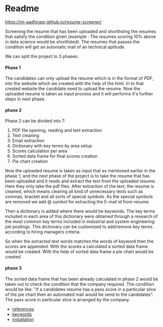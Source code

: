 # Readme

https://im-aadhirapr.github.io/resume-screener/

Screening the resume that has been uploaded and shortlisting the resumes that satisfy the condition given (example : The resumes scoring 10% above in data science would be shortlisted). The resumes that passes the condition will get an automatic mail of an technical aptitude.

We can split the project to 3 phases:
#### Phase 1
The candidates can only upload the resume which 
is in the format of PDF, into the website which we created with the help of the html. 
In to that created website the candidate need to upload the resume. Now the uploaded resume is taken as input process and it will performs it's further steps in next phase.

#### phase 2
Phase 2 can be divided into 7:
 1. PDF file opening, reading and text extraction
 2. Text cleaning
 3. Email extraction
 4. Dictionary with key terms by area setup
 5. Scores calculation per area
 6. Sorted data frame for final scores creation
 7. Pie chart creation

Now the uploaded resume is taken as input that as mentioned earlier in the phase 1, and the next phase of the project is to take the resume that has been uploaded and it reads and extract the text from the uploaded resume. Here they only take the pdf files. After extraction of the text, the resume is cleaned, which means clearing all kind of unnecessary texts such as commas, bracket and all sorts of special symbols. As the special symbols are removed we add @ symbol for extracting the E-mail id from resume. 

Then a dictionary is added where there would be keywords. The key terms included in each area of this dictionary were obtained through a research of the most common key terms included in industrial and system engineering job postings. This dictionary can be customized to add/remove key terms according to hiring managers criteria.

So when the extracted text words matches the words of keyword then the scores are appended. With the scores a calculated a sorted data frame would be created. With the help of sorted data frame a pie chart would be created.

#### phase 3
The sorted data frame that has been already calculated in phase 2 would be taken out to check the condition that the company required. The condition would be like: "if a candidates resume has a pass score in a particular slice of the pie chart then an automated mail would be send to the candidates". The pass score in particular slice is arranged by the company. 

- [references](references.md)
- [keywords](keywords.md)
- [installation](installation.md)
